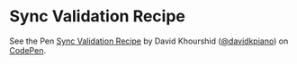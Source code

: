 # Sync Validation Recipe

<p data-height="268" data-theme-id="13607" data-slug-hash="e6f008fe819a37dd674b0921745be847" data-default-tab="result" data-user="davidkpiano" class="codepen">See the Pen <a href="http://codepen.io/davidkpiano/pen/e6f008fe819a37dd674b0921745be847/">Sync Validation Recipe</a> by David Khourshid (<a href="http://codepen.io/davidkpiano">@davidkpiano</a>) on <a href="http://codepen.io">CodePen</a>.</p>
<script async src="//assets.codepen.io/assets/embed/ei.js"></script>

